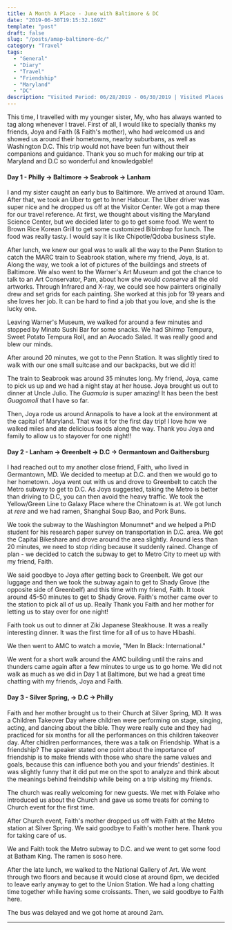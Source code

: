 ```yaml
---
title: A Month A Place - June with Baltimore & DC
date: "2019-06-30T19:15:32.169Z"
template: "post"
draft: false
slug: "/posts/amap-baltimore-dc/"
category: "Travel"
tags:
  - "General"
  - "Diary"
  - "Travel"
  - "Friendship"
  - "Maryland"
  - "DC"
description: "Visited Period: 06/28/2019 - 06/30/2019 | Visited Places: Baltimore/Seabrook/Annapolis/Germantown/Gaithersburg/Silver Spring, MD/Washington D.C | Visited Friends: Joya & Faith"
---
```


This time, I travelled with my younger sister, My, who has always wanted to tag along whenever I travel. First of all, I would like to specially thanks my friends, Joya and Faith (& Faith's mother), who had welcomed us and showed us around their hometowns, nearby suburbans, as well as Washington D.C. This trip would not have been fun without their companions and guidance. Thank you so much for making our trip at Maryland and D.C so wonderful and knowledgable!

#### Day 1 - Philly -> Baltimore -> Seabrook -> Lanham

I and my sister caught an early bus to Baltimore. We arrived at around 10am. After that, we took an Uber to get to Inner Habour. The Uber driver was super nice and he dropped us off at the Visitor Center. We got a map there for our travel reference. At first, we thought about visiting the Maryland Science Center, but we decided later to go to get some food. We went to Brown Rice Korean Grill to get some customized Bibimbap for lunch. The food was really tasty. I would say it is like Chipotle/Qdoba business style.

<!-- Image of the food at Brown Rice Korean Grill  -->

After lunch, we knew our goal was to walk all the way to the Penn Station to catch the MARC train to Seabrook station, where my friend, Joya, is at. Along the way, we took a lot of pictures of the buildings and streets of Baltimore. We also went to the Warner's Art Museum and got the chance to talk to an Art Conservator, Pam, about how she would _conserve_ all the old artworks. Through Infrared and X-ray, we could see how painters originally drew and set grids for each painting. She worked at this job for 19 years and she loves her job. It can be hard to find a job that you love, and she is the lucky one.

<!-- Image with Pam  -->

Leaving Warner's Museum, we walked for around a few minutes and stopped by Minato Sushi Bar for some snacks. We had Shirmp Tempura, Sweet Potato Tempura Roll, and an Avocado Salad. It was really good and blew our minds.

<!-- Image with Minato  -->

After around 20 minutes, we got to the Penn Station. It was slightly tired to walk with our one small suitcase and our backpacks, but we did it!

The train to Seabrook was around 35 minutes long. My friend, Joya, came to pick us up and we had a night stay at her house. Joya brought us out to dinner at Uncle Julio. The _Guamula_ is super amazing! It has been the best _Guagomoli_ that I have so far.

<!-- Image with Uncle Julio  -->

Then, Joya rode us around Annapolis to have a look at the environment at the capital of Maryland. That was it for the first day trip! I love how we walked miles and ate delicious foods along the way. Thank you Joya and family to allow us to stayover for one night!!

#### Day 2 - Lanham -> Greenbelt -> D.C -> Germantown and Gaithersburg

I had reached out to my another close friend, Faith, who lived in Germantown, MD. We decided to meetup at D.C. and then we would go to her hometown. Joya went out with us and drove to Greenbelt to catch the Metro subway to get to D.C. As Joya suggested, taking the Metro is better than driving to D.C, you can then avoid the heavy traffic. We took the Yellow/Green Line to Galaxy Place where the Chinatown is at. We got lunch at _rere_ and we had ramen, Shanghai Soup Bao, and Pork Buns.

<!-- Image of rene -->

We took the subway to the Washington Monumnet\* and we helped a PhD student for his research paper survey on transportation in D.C. area. We got the Capital Bikeshare and drove around the area slightly. Around less than 20 minutes, we need to stop riding because it suddenly rained. Change of plan - we decided to catch the subway to get to Metro City to meet up with my friend, Faith.

We said goodbye to Joya after getting back to Greenbelt. We got our luggage and then we took the subway again to get to Shady Grove (the opposite side of Greenbelf) and this time with my friend, Faith. It took around 45-50 minutes to get to Shady Grove. Faith's mother came over to the station to pick all of us up. Really Thank you Faith and her mother for letting us to stay over for one night!

Faith took us out to dinner at Ziki Japanese Steakhouse. It was a really interesting dinner. It was the first time for all of us to have Hibashi.

We then went to AMC to watch a movie, "Men In Black: International."

We went for a short walk around the AMC building until the rains and thunders came again after a few minutes to urge us to go home. We did not walk as much as we did in Day 1 at Baltimore, but we had a great time chatting with my friends, Joya and Faith.

#### Day 3 - Silver Spring, -> D.C -> Philly

Faith and her mother brought us to their Church at Silver Spring, MD. It was a Children Takeover Day where children were performing on stage, singing, acting, and dancing about the bible. They were really cute and they had practiced for six months for all the performances on this children takeover day. After chidlren performances, there was a talk on Friendship. What is a friendship? The speaker stated one point about the importance of friendship is to make friends with those who share the same values and goals, because this can influence both you and your friends' destinies. It was slightly funny that it did put me on the spot to analyze and think about the meanings behind freindship while being on a trip visiting my friends.

The church was really welcoming for new guests. We met with Folake who introduced us about the Church and gave us some treats for coming to Church event for the first time.

After Church event, Faith's mother dropped us off with Faith at the Metro station at Silver Spring. We said goodbye to Faith's mother here. Thank you for taking care of us.

We and Faith took the Metro subway to D.C. and we went to get some food at Batham King. The ramen is soso here.

After the late lunch, we walked to the National Gallery of Art. We went through two floors and because it would close at around 6pm, we decided to leave early anyway to get to the Union Station. We had a long chatting time together while having some croissants. Then, we said goodbye to Faith here.

The bus was delayed and we got home at around 2am.

---
